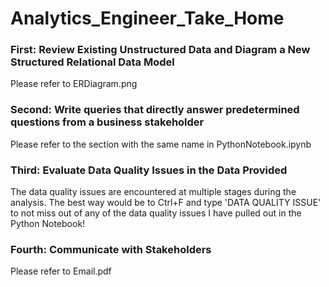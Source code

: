 # Analytics_Engineer_Take_Home

### First: Review Existing Unstructured Data and Diagram a New Structured Relational Data Model
Please refer to ERDiagram.png

### Second: Write queries that directly answer predetermined questions from a business stakeholder
Please refer to the section with the same name in PythonNotebook.ipynb

### Third: Evaluate Data Quality Issues in the Data Provided
The data quality issues are encountered at multiple stages during the analysis. The best way would be to Ctrl+F and type 'DATA QUALITY ISSUE' to not miss out of any of the data quality issues I have pulled out in the Python Notebook!

### Fourth: Communicate with Stakeholders
Please refer to Email.pdf
